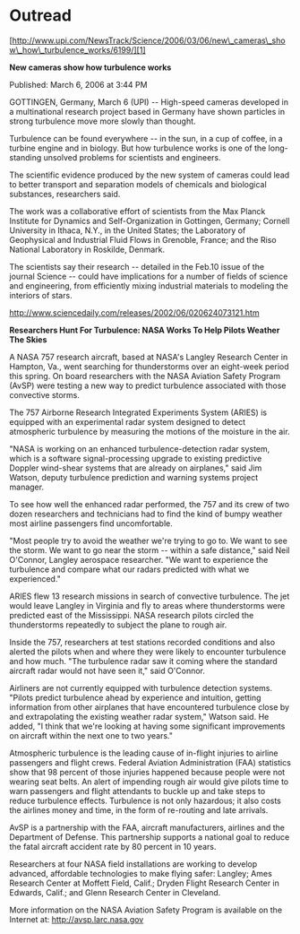 # Outread

[http://www.upi.com/NewsTrack/Science/2006/03/06/new\_cameras\_show\_how\_turbulence_works/6199/][1] 

**New cameras show how turbulence works** 

Published: March 6, 2006 at 3:44 PM 

GOTTINGEN, Germany, March 6 (UPI) -- High-speed cameras developed in a multinational research project based in Germany have shown particles in strong turbulence move more slowly than thought. 

Turbulence can be found everywhere -- in the sun, in a cup of coffee, in a turbine engine and in biology. But how turbulence works is one of the long-standing unsolved problems for scientists and engineers. 

The scientific evidence produced by the new system of cameras could lead to better transport and separation models of chemicals and biological substances, researchers said. 

The work was a collaborative effort of scientists from the Max Planck Institute for Dynamics and Self-Organization in Gottingen, Germany; Cornell University in Ithaca, N.Y., in the United States; the Laboratory of Geophysical and Industrial Fluid Flows in Grenoble, France; and the Riso National Laboratory in Roskilde, Denmark. 

The scientists say their research -- detailed in the Feb.10 issue of the journal Science -- could have implications for a number of fields of science and engineering, from efficiently mixing industrial materials to modeling the interiors of stars. 


<http://www.sciencedaily.com/releases/2002/06/020624073121.htm> 

**Researchers Hunt For Turbulence: NASA Works To Help Pilots Weather The Skies** 

A NASA 757 research aircraft, based at NASA's Langley Research Center in Hampton, Va., went searching for thunderstorms over an eight-week period this spring. On board researchers with the NASA Aviation Safety Program (AvSP) were testing a new way to predict turbulence associated with those convective storms. 

The 757 Airborne Research Integrated Experiments System (ARIES) is equipped with an experimental radar system designed to detect atmospheric turbulence by measuring the motions of the moisture in the air. 

"NASA is working on an enhanced turbulence-detection radar system, which is a software signal-processing upgrade to existing predictive Doppler wind-shear systems that are already on airplanes," said Jim Watson, deputy turbulence prediction and warning systems project manager. 

To see how well the enhanced radar performed, the 757 and its crew of two dozen researchers and technicians had to find the kind of bumpy weather most airline passengers find uncomfortable. 

"Most people try to avoid the weather we're trying to go to. We want to see the storm. We want to go near the storm -- within a safe distance," said Neil O'Connor, Langley aerospace researcher. "We want to experience the turbulence and compare what our radars predicted with what we experienced." 

ARIES flew 13 research missions in search of convective turbulence. The jet would leave Langley in Virginia and fly to areas where thunderstorms were predicted east of the Mississippi. NASA research pilots circled the thunderstorms repeatedly to subject the plane to rough air. 

Inside the 757, researchers at test stations recorded conditions and also alerted the pilots when and where they were likely to encounter turbulence and how much. "The turbulence radar saw it coming where the standard aircraft radar would not have seen it," said O'Connor. 

Airliners are not currently equipped with turbulence detection systems. "Pilots predict turbulence ahead by experience and intuition, getting information from other airplanes that have encountered turbulence close by and extrapolating the existing weather radar system," Watson said. He added, "I think that we're looking at having some significant improvements on aircraft within the next one to two years." 

Atmospheric turbulence is the leading cause of in-flight injuries to airline passengers and flight crews. Federal Aviation Administration (FAA) statistics show that 98 percent of those injuries happened because people were not wearing seat belts. An alert of impending rough air would give pilots time to warn passengers and flight attendants to buckle up and take steps to reduce turbulence effects. Turbulence is not only hazardous; it also costs the airlines money and time, in the form of re-routing and late arrivals. 

AvSP is a partnership with the FAA, aircraft manufacturers, airlines and the Department of Defense. This partnership supports a national goal to reduce the fatal aircraft accident rate by 80 percent in 10 years. 

Researchers at four NASA field installations are working to develop advanced, affordable technologies to make flying safer: Langley; Ames Research Center at Moffett Field, Calif.; Dryden Flight Research Center in Edwards, Calif.; and Glenn Research Center in Cleveland. 

More information on the NASA Aviation Safety Program is available on the Internet at: <http://avsp.larc.nasa.gov>

 [1]: http://www.upi.com/NewsTrack/Science/2006/03/06/new_cameras_show_how_turbulence_works/6199/